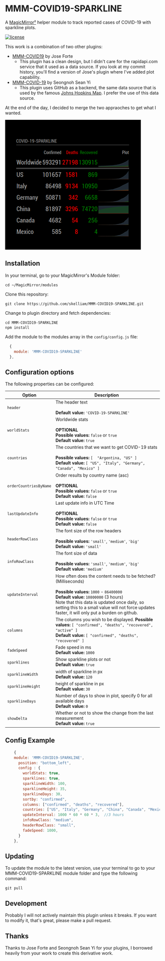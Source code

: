 # MMM-COVID19-SPARKLINE
A [MagicMirror²](https://magicmirror.builders) helper module to track reported cases of COVID-19 with sparkline plots.

[![license](https://img.shields.io/github/license/mashape/apistatus.svg)](https://raw.githubusercontent.com/skelliam/MMM-COVID19-SPARKLINE/master/LICENSE)

This work is a combination of two other plugins:

* [MMM-COVID19](https://github.com/bibaldo/MMM-COVID19) by Jose Forte
  * This plugin has a clean design, but I didn't care for the rapidapi.com service that it used as a data source.  If you look at my commit history, you'll find a version of Jose's plugin where I've added plot capability.
* [MMM-COVID-19](https://github.com/eouia/MMM-COVID-19) by Seongnoh Sean Yi
  * This plugin uses GitHub as a backend, the same data source that is used by the famous [Johns Hopkins Map](https://coronavirus.jhu.edu/map.html).  I prefer the use of this data source.

At the end of the day, I decided to merge the two appraoches to get what I wanted.

![Example](images/screenshot.png)

## Installation

In your terminal, go to your MagicMirror's Module folder:
````
cd ~/MagicMirror/modules
````

Clone this repository:
````
git clone https://github.com/skelliam/MMM-COVID19-SPARKLINE.git
````

Change to plugin directory and fetch dependencies:
````
cd MMM-COVID19-SPARKLINE
npm install
````

Add the module to the modules array in the `config/config.js` file:
````javascript
  {
    module: 'MMM-COVID19-SPARKLINE'
  },
````

## Configuration options

The following properties can be configured:


| Option                       | Description
| ---------------------------- | -----------
| `header`                     | The header text <br><br> **Default value:** `'COVID-19-SPARKLINE'`
| `worldStats`                 | Worldwide stats <br><br> **OPTIONAL** <br> **Possible values:** `false` or `true` <br> **Default value:** `true`
| `countries`                  | The countries that we want to get COVID-19 stats <br><br> **Possible values:** `[  "Argentina, "US" ]` <br> **Default value:** `[ "US", "Italy", "Germany", "Canada", "Mexico" ]`
| `orderCountriesByName`       |  Order results by country name (asc) <br><br> **OPTIONAL** <br> **Possible values:** `false` or `true` <br> **Default value:** `false`
| `lastUpdateInfo`             | Last update info in UTC Time <br><br> **OPTIONAL** <br> **Possible values:** `false` or `true` <br> **Default value:** `false`
| `headerRowClass`             | The font size of the row headers <br><br> **Possible values:** `'small'`, `'medium'`, `'big'` <br> **Default value:** `'small'`
| `infoRowClass`               | The font size of data <br><br> **Possible values:** `'small'`, `'medium'`, `'big'` <br> **Default value:** `'medium'`
| `updateInterval`             | How often does the content needs to be fetched? (Milliseconds) <br><br> **Possible values:** `1000` - `86400000` <br> **Default value:** `10800000` (3 hours) <br> Note that this data is updated once daily, so setting this to a small value will not force updates faster, it will only put a burden on github.
| `columns`                    | The columns you wish to be displayed.  **Possible values:** `[ "confirmed", "deaths", "recovered", "active" ]` <br> **Default value:** `[ "confirmed", "deaths", "recovered" ]`
| `fadeSpeed`                  | Fade speed in ms <br> **Default value:** `1000`
| `sparklines`                 | Show sparkline plots or not <br> **Default value:** `true`
| `sparklineWidth`             | width of sparkline in px <br> **Default value:** `120`
| `sparklineHeight`            | height of sparkline in px <br> **Default value:** `30`
| `sparklineDays`              | Number of days to show in plot, specify 0 for all available days <br> **Default value:** `0`
| `showDelta`                  | Whether or not to show the change from the last measurement <br> **Default value:** `true`

## Config Example

````javascript
    {
    module: 'MMM-COVID19-SPARKLINE',
      position: "bottom_left",
      config : {
        worldStats: true,
        sparklines: true,
        sparklineWidth: 100,
        sparklineHeight: 35,
        sparklineDays: 30,
        sortby: "confirmed",
        columns: ["confirmed", "deaths", "recovered"],
        countries: ["US", "Italy", "Germany", "China", "Canada", "Mexico"],
        updateInterval: 1000 * 60 * 60 * 3,  //3 hours
        infoRowClass: "medium",
        headerRowClass: "small",
        fadeSpeed: 1000,
      }
    },
````
## Updating

To update the module to the latest version, use your terminal to go to your MMM-COVID19-SPARKLINE module folder and type the following command:

````
git pull
```` 

## Development

Probably I will not actively maintain this plugin unless it breaks.  If you want to modify it, that's great, please make a pull request.

## Thanks

Thanks to Jose Forte and Seongnoh Sean Yi for your plugins, I borrowed heavily from your work to create this derivative work.
